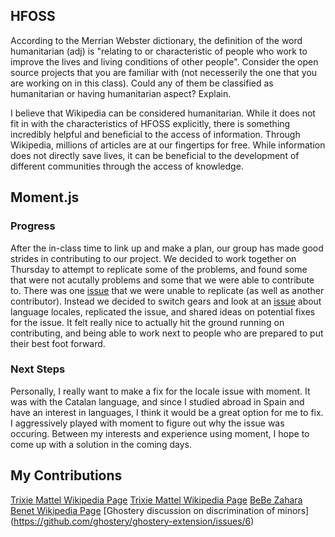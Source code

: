 ## HFOSS
According to the Merrian Webster dictionary, the definition of the word humanitarian (adj) is "relating to or characteristic of people who work to improve the lives and living conditions of other people".   Consider the open source projects that you are familiar with (not necesserily the one that you are working on in this class). Could any of them  be classified as humanitarian  or having humanitarian aspect? Explain. 

I believe that Wikipedia can be considered humanitarian. While it does not fit in with the characteristics of HFOSS explicitly, there is something incredibly helpful and beneficial to the access of information. Through Wikipedia, millions of articles are at our fingertips for free. While information does not directly save lives, it can be beneficial to the development of different communities through the access of knowledge. 

## Moment.js
### Progress
After the in-class time to link up and make a plan, our group has made good strides in contributing to our project. We decided to work together on Thursday to attempt to replicate some of the problems, and found some that were not acutally problems and some that we were able to contribute to. There was one [issue](https://github.com/moment/moment/issues/4512) that we were unable to replicate (as well as another contributor). Instead we decided to switch gears and look at an [issue](https://github.com/moment/moment/issues/4508) about language locales, replicated the issue, and shared ideas on potential fixes for the issue. It felt really nice to actually hit the ground running on contributing, and being able to work next to people who are prepared to put their best foot forward. 

### Next Steps
Personally, I really want to make a fix for the locale issue with moment. It was with the Catalan language, and since I studied abroad in Spain and have an interest in languages, I think it would be a great option for me to fix. I aggressively played with moment to figure out why the issue was occuring. Between my interests and experience using moment, I hope to come up with a solution in the coming days. 

## My Contributions
[Trixie Mattel Wikipedia Page](https://en.wikipedia.org/w/index.php?title=Trixie_Mattel&diff=prev&oldid=830714349)
[Trixie Mattel Wikipedia Page](https://en.wikipedia.org/w/index.php?title=Trixie_Mattel&diff=prev&oldid=830715984)
[BeBe Zahara Benet Wikipedia Page](https://en.wikipedia.org/w/index.php?title=BeBe_Zahara_Benet&diff=prev&oldid=830717397)
[Ghostery discussion on discrimination of minors] (https://github.com/ghostery/ghostery-extension/issues/6)
